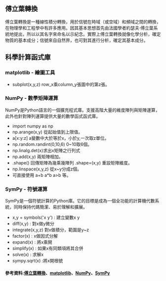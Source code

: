 ## 傅立葉轉換
傅立葉轉換是一種線性積分轉換，用於信號在時域（或空域）和頻域之間的轉換，在物理學和工程學中有許多應用。因其基本思想首先由法國學者約瑟夫·傅立葉系統地提出，所以以其名字來命名以示紀念。實際上傅立葉轉換就像化學分析，確定物質的基本成分；信號來自自然界，也可對其進行分析，確定其基本成分。

## 科學計算函式庫

### matplotlib - 繪圖工具
* subplot(x,y,z) row_x乘column_y張圖中的第z張。

### NumPy - 數學矩陣運算
NumPy是Python語言的一個擴充程式庫。支援高階大量的維度陣列與矩陣運算，此外也針對陣列運算提供大量的數學函式函式庫。
* import numpy as np
* np.arange(x,y) 從起始值到上限值。
* a[x:y:z] a變數中大於等於x，小於y,一次取z單位。
* np.random.randint(0,10,6) 0~10取6個。
* np.linalg.det(x)求出x矩陣之行列式
* np.add(x,y) 兩矩陣相加。
* .shape() 回傳矩陣為幾乘幾陣列 .shape=(x,y) 重設矩陣維度。
* np.linspace(x,y,z) 從x~y分成z個。
* 可直接使用 a+b a*b a>b 等。

### SymPy - 符號運算
SymPy是一個符號計算的Python庫。它的目標是成為一個全功能的計算機代數系統，同時保持代碼簡潔、易於理解和擴展。
* x,y = symbols('x y') : 建立變數x y
* diff(x,y) : 對x做y微分
* integrate(x,y,z) 對x做積分，範圍是y~z
* factor(x) : x做因式分解
* expand(x) : 將x乘開
* simplify(x) : 如果x有同類項將其合併
* solve(x) : 求解x
* sympy.sqrt(x) :將x開根號

#### 參考資料:[傅立葉轉換](https://zh.wikipedia.org/wiki/%E5%82%85%E9%87%8C%E5%8F%B6%E5%8F%98%E6%8D%A2)、[matplotlib](https://zh.wikipedia.org/zh-tw/Matplotlib)、[NumPy](https://zh.wikipedia.org/wiki/NumPy)、[SymPy](https://zh.wikipedia.org/zh-tw/SymPy)
